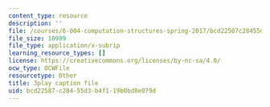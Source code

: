 ```yaml
---
content_type: resource
description: ''
file: /courses/6-004-computation-structures-spring-2017/bcd22587c28455d3b4f119b0bd8e079d_-RqKDpeILyU.vtt
file_size: 10989
file_type: application/x-subrip
learning_resource_types: []
license: https://creativecommons.org/licenses/by-nc-sa/4.0/
ocw_type: OCWFile
resourcetype: Other
title: 3play caption file
uid: bcd22587-c284-55d3-b4f1-19b0bd8e079d
---
```

